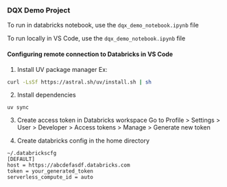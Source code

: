### DQX Demo Project

To run in databricks notebook, use the `dqx_demo_notebook.ipynb` file

To run locally in VS Code, use the `dqx_demo_notebook.ipynb` file


#### Configuring remote connection to Databricks in VS Code

1. Install UV package manager
Ex: 
```bash
curl -LsSf https://astral.sh/uv/install.sh | sh
```

2. Install dependencies
```
uv sync
```

3. Create access token in Databricks workspace
Go to Profile > Settings > User > Developer > Access tokens > Manage > Generate new token

4. Create databricks config in the home directory
```
~/.databrickscfg
[DEFAULT]
host = https://abcdefasdf.databricks.com
token = your_generated_token
serverless_compute_id = auto
```
